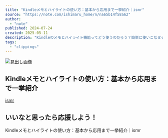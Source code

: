 ```yaml
---
title: "Kindleメモとハイライトの使い方：基本から応用まで一挙紹介｜ismr"
source: "https://note.com/ishimaru_home/n/na65b14f58a62"
author:
  - "note"
published: 2024-07-24
created: 2025-05-11
description: "Kindleのメモとハイライト機能ってどう使うのだろう？簡単に使いこなせるのかな？このようなお悩みはありませんか。 Kindleのメモとハイライト機能は、読書の理解と記憶力を向上させる強力なツールです。  具体的な使い方や削除方法、エクスポートの手順から多彩な活用テクニックまで幅広く解説します。Kindle初心者の方も上級者の方も、この記事で知識を深めて、より充実した読書体験をお楽しみください。   Kindleのメモとハイライト機能を徹底解説！使い方からテクニックまで  Kindleデバイスには、読書の体験をより充実させるためのメモとハイライト機能が搭載されています。この記事では、「"
tags:
  - "clippings"
---
```

![見出し画像](https://assets.st-note.com/production/uploads/images/148338642/rectangle_large_type_2_f082ef51dce7f3bb9bd36eed1f72df58.png?width=1200)

## Kindleメモとハイライトの使い方：基本から応用まで一挙紹介

[ismr](https://note.com/ishimaru_home)

## いいなと思ったら応援しよう！

Kindleメモとハイライトの使い方：基本から応用まで一挙紹介｜ismr